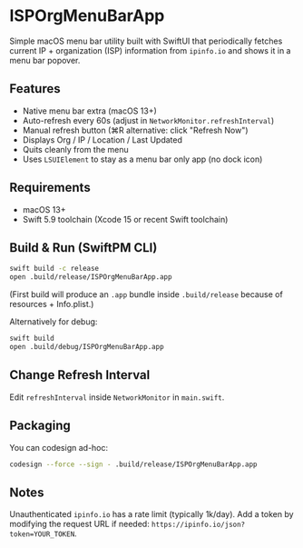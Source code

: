 # ISPOrgMenuBarApp

Simple macOS menu bar utility built with SwiftUI that periodically fetches current IP + organization (ISP) information from `ipinfo.io` and shows it in a menu bar popover.

## Features
- Native menu bar extra (macOS 13+)
- Auto-refresh every 60s (adjust in `NetworkMonitor.refreshInterval`)
- Manual refresh button (⌘R alternative: click "Refresh Now")
- Displays Org / IP / Location / Last Updated
- Quits cleanly from the menu
- Uses `LSUIElement` to stay as a menu bar only app (no dock icon)

## Requirements
- macOS 13+
- Swift 5.9 toolchain (Xcode 15 or recent Swift toolchain)

## Build & Run (SwiftPM CLI)
```bash
swift build -c release
open .build/release/ISPOrgMenuBarApp.app
```
(First build will produce an `.app` bundle inside `.build/release` because of resources + Info.plist.)

Alternatively for debug:
```bash
swift build
open .build/debug/ISPOrgMenuBarApp.app
```

## Change Refresh Interval
Edit `refreshInterval` inside `NetworkMonitor` in `main.swift`.

## Packaging
You can codesign ad-hoc:
```bash
codesign --force --sign - .build/release/ISPOrgMenuBarApp.app
```

## Notes
Unauthenticated `ipinfo.io` has a rate limit (typically 1k/day). Add a token by modifying the request URL if needed: `https://ipinfo.io/json?token=YOUR_TOKEN`.
